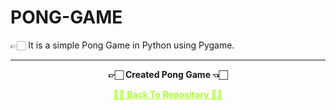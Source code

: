# PONG-GAME
 👉🏻 It is a simple Pong Game in Python using Pygame.
 
---

<p align="center"> <b> 👉🏻 Created Pong Game 👈🏻 <b> </p>
 
<p align="center"><a href='https://github.com/Amey-Thakur/PONG-GAME', style='color: greenyellow;'> ✌🏻 Back To Repository ✌🏻</p>
